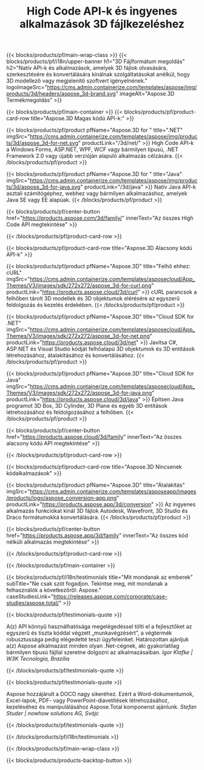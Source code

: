﻿---
title: High Code API-k és ingyenes alkalmazások 3D fájlkezeléshez 
weight: 1460
url: /hu/
description: 3D fájl létrehozása és konvertálása. Nincs szükség 3D modellező szoftverre. Dolgozzon geometriával, jelenet-hierarchiával, osszon meg vagy osszon fel hálókat, animáljon objektumokat, és adjon hozzá célzó kamerát.
google_site_verification: pJzfspWbY9hmASAU3ozD0x1YVIt8rcjsmkvNtlT8jsM
---
{{< blocks/products/pf/main-wrap-class >}}
{{< blocks/products/pf/i18n/upper-banner h1="3D Fájlformátum megoldás" h2="Natív API-k és alkalmazások, amelyek 3D fájlok olvasására, szerkesztésére és konvertálására kínálnak szolgáltatásokat anélkül, hogy 3D modellező vagy megjelenítő szoftvert igényelnének." logoImageSrc="https://cms.admin.containerize.com/templates/aspose/img/products/3d/headers/aspose_3d-brand.svg" imageAlt="Aspose.3D Termékmegoldás" >}}

{{< blocks/products/pf/main-container >}}
{{< blocks/products/pf/product-card-row title="Aspose.3D Magas kódú API-k:" >}}

{{< blocks/products/pf/product pfName="Aspose.3D for " title=".NET" imgSrc="https://cms.admin.containerize.com/templates/aspose/img/products/3d/aspose_3d-for-net.svg" productLink="/3d/net/" >}}
High Code API-k a Windows Forms, ASP.NET, WPF, WCF vagy bármilyen típusú, .NET Framework 2.0 vagy újabb verzióján alapuló alkalmazás célzására.
{{< /blocks/products/pf/product >}}

{{< blocks/products/pf/product pfName="Aspose.3D for " title="Java" imgSrc="https://cms.admin.containerize.com/templates/aspose/img/products/3d/aspose_3d-for-java.svg" productLink="/3d/java" >}}
Natív Java API-k asztali számítógéphez, webhez vagy bármilyen alkalmazáshoz, amelyek Java SE vagy EE alapúak.
{{< /blocks/products/pf/product >}}

{{< blocks/products/pf/center-button href="https://products.aspose.com/3d/family/" innerText="Az összes High Code API megtekintése" >}}

{{< /blocks/products/pf/product-card-row >}}

{{< blocks/products/pf/product-card-row title="Aspose.3D Alacsony kódú API-k" >}}

{{< blocks/products/pf/product pfName="Aspose.3D" title="Felhő ehhez: cURL" imgSrc="https://cms.admin.containerize.com/templates/asposecloud/App_Themes/V3/images/sdk/272x272/aspose_3d-for-curl.png" productLink="https://products.aspose.cloud/3d/curl" >}}
cURL parancsok a felhőben tárolt 3D modellek és 3D objektumok elérésére az egyszerű feldolgozás és kezelés érdekében.
{{< /blocks/products/pf/product >}}

{{< blocks/products/pf/product pfName="Aspose.3D" title="Cloud SDK for .NET" imgSrc="https://cms.admin.containerize.com/templates/asposecloud/App_Themes/V3/images/sdk/272x272/aspose_3d-for-net.png" productLink="https://products.aspose.cloud/3d/net" >}}
Javítsa C#, ASP.NET és Visual Studio kódját felhőalapú 3D objektumok és 3D entitások létrehozásához, átalakításához és konvertálásához.
{{< /blocks/products/pf/product >}}

{{< blocks/products/pf/product pfName="Aspose.3D" title="Cloud SDK for Java" imgSrc="https://cms.admin.containerize.com/templates/asposecloud/App_Themes/V3/images/sdk/272x272/aspose_3d-for-java.png" productLink="https://products.aspose.cloud/3d/java" >}}
Építsen Java programot 3D Box, 3D Cylinder, 3D Plane és egyéb 3D entitások létrehozásához és feldolgozásához a felhőben.
{{< /blocks/products/pf/product >}}

{{< blocks/products/pf/center-button href="https://products.aspose.cloud/3d/family" innerText="Az összes alacsony kódú API megtekintése" >}}

{{< /blocks/products/pf/product-card-row >}}

{{< blocks/products/pf/product-card-row title="Aspose.3D Nincsenek kódalkalmazások" >}}

{{< blocks/products/pf/product pfName="Aspose.3D" title="Átalakítás" imgSrc="https://cms.admin.containerize.com/templates/asposeapp/images/products/logo/aspose_conversion-app.png" productLink="https://products.aspose.app/3d/conversion" >}}
Az ingyenes alkalmazás funkciókat kínál 3D fájlok Autodesk, Wavefront, 3D Studio és Draco formátumokká konvertálására.
{{< /blocks/products/pf/product >}}

{{< blocks/products/pf/center-button href="https://products.aspose.app/3d/family" innerText="Az összes kód nélküli alkalmazás megtekintése" >}}

{{< /blocks/products/pf/product-card-row >}}

{{< /blocks/products/pf/main-container >}}

{{< blocks/products/pf/i18n/testimonials title="Mit mondanak az emberek" subTitle="Ne csak szót fogadjon. Tekintse meg, mit mondanak a felhasználók a következőről: Aspose." caseStudiesLink="https://releases.aspose.com/corporate/case-studies/aspose.total/" >}}

{{< blocks/products/pf/testimonials-quote >}}
<p class="first">
 A(z) API könnyű használhatósága megelégedéssel tölti el a fejlesztőket az egyszerű és tiszta kóddal végzett „munkavégzésért”, a végtermék robusztussága pedig elégedetté teszi ügyfeleinket. Határozottan ajánljuk a(z) Aspose alkalmazást minden olyan .Net-cégnek, aki gyakorlatilag bármilyen típusú fájllal szeretne dolgozni az alkalmazásaiban.
 <em>
  Igor Klafke | W3K Tecnologia, Brazília
 </em>
</p>

{{< /blocks/products/pf/testimonials-quote >}}

{{< blocks/products/pf/testimonials-quote >}}
<p class="second">
 Aspose hozzájárult a DOCO nagy sikeréhez. Ezért a Word-dokumentumok, Excel-lapok, PDF- vagy PowerPoint-diavetítések létrehozásához, kezeléséhez és manipulálásához Aspose.Total komponenst ajánlunk.
 <em>
  Stefan Studer | nowhow solutions AG, Svájc
 </em>
</p>

{{< /blocks/products/pf/testimonials-quote >}}

{{< /blocks/products/pf/i18n/testimonials >}}

{{< /blocks/products/pf/main-wrap-class >}}

{{< blocks/products/products-backtop-button >}}